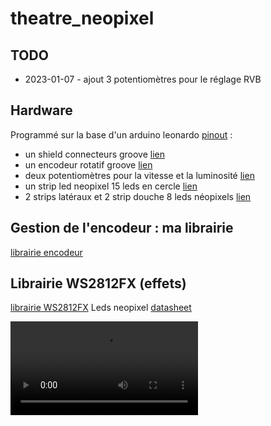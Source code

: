 # theatre_neopixel

## TODO

* 2023-01-07 - ajout 3 potentiomètres pour le réglage RVB

## Hardware

Programmé sur la base d'un arduino leonardo [pinout](/documentation/Pinout-Leonardo_latest.pdf) :

* un shield connecteurs groove [lien](https://wiki.seeedstudio.com/Base_Shield_V2/)
* un encodeur rotatif groove [lien](https://wiki.seeedstudio.com/Grove-Encoder/)
* deux potentiomètres pour la vitesse et la luminosité [lien](https://wiki.seeedstudio.com/Grove-Slide_Potentiometer/)
* un strip led neopixel 15 leds en cercle [lien](https://www.adafruit.com/product/2873)
* 2 strips latéraux et 2 strip douche 8 leds néopixels [lien](https://www.adafruit.com/product/2869)

## Gestion de l'encodeur : ma librairie

[librairie encodeur](/lib/encoder/README.md)

## Librairie WS2812FX (effets)

[librairie WS2812FX](https://github.com/kitesurfer1404/WS2812FX)
Leds neopixel [datasheet](/documentation/WS2812.pdf)

![lien](https://raw.githubusercontent.com/PoutsBF/theatre_neopixel/documentation/VID_20230107_190055.mp4)
